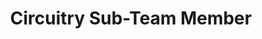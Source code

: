 ---
layout: member
weight: 5000
name: Zuhayr Kazi
title: Circuitry Sub-Team Member
img: /assets/images/members/default.png
email: zkkazi99@gmail.com
status: alumni
year: 2020
alumni_position: A Random Location (Touring the world)
biography: Zuhayr Kazi is an Electrical and Computer Engineering student. He has a deep passion to understand the fundamentals of circuits and to be able to apply these learnings to real-world applications. To understand the inter-disciplanary nature of design projects, he joined the Circuitry subteam of Chem-E Car to expand his knowledge and skill set outside of the classroom.
linkedin: https://www.linkedin.com/in/zuhayr-kazi-bb867b173/
---